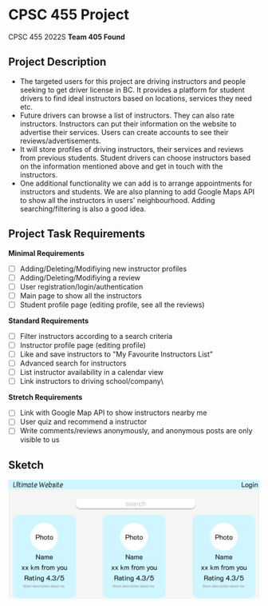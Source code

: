 # CPSC 455 Project
CPSC 455 2022S **Team 405 Found**
## Project Description
- The targeted users for this project are driving instructors and people seeking to get driver license in BC. It provides a platform for student drivers to find ideal instructors based on locations, services they need etc. 
- Future drivers can browse a list of instructors. They can also rate instructors. Instructors can put their information on the website to advertise their services. Users can create accounts to see their reviews/advertisements.
- It will store profiles of driving instructors, their services and reviews from previous students. Student drivers can choose instructors based on the information mentioned above and get in touch with the instructors. 
- One additional functionality we can add is to arrange appointments for instructors and students. We are also planning to add Google Maps API to show all the instructors in users' neighbourhood. Adding searching/filtering is also a good idea.

## Project Task Requirements
**Minimal Requirements**
  - [ ] Adding/Deleting/Modifiying new instructor profiles
  - [ ] Adding/Deleting/Modifiying a review 
  - [ ] User registration/login/authentication
 - [ ] Main page to show all the instructors
  - [ ] Student profile page (editing profile, see all the reviews)

**Standard Requirements**

  - [ ] Filter instructors according to a search criteria
  - [ ] Instructor profile page (editing profile)
  - [ ]  Like and save instructors to "My Favourite Instructors List"
  - [ ]  Advanced search for instructors
  - [ ]  List instructor availability in a calendar view
  - [ ]  Link instructors to driving school/company\
 
 **Stretch Requirements**
 

   - [ ] Link with Google Map API to show instructors nearby me
   - [ ] User quiz and recommend a instructor
   - [ ] Write comments/reviews anonymously, and anonymous posts are only visible to us

## Sketch
![Screenshot](mainPage.png)
